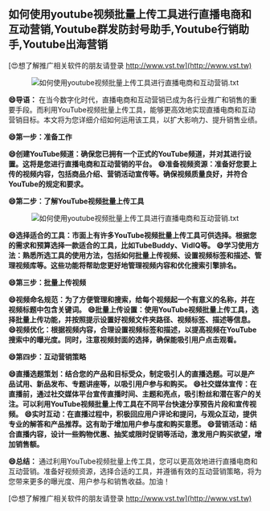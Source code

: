 ## **如何使用youtube视频批量上传工具进行直播电商和互动营销,Youtube群发防封号助手,Youtube行销助手,Youtube出海营销**

[😍想了解推广相关软件的朋友请登录 http://www.vst.tw](http://www.vst.tw)

 <center><img src="https://vst.tw/MP4/tuiguang/png/4.png" alt="如何使用youtube视频批量上传工具进行直播电商和互动营销.txt"></center>

**😄导语：**
在当今数字化时代，直播电商和互动营销已成为各行业推广和销售的重要手段。而利用YouTube视频批量上传工具，能够更高效地实现直播电商和互动营销目标。本文将为您详细介绍如何运用该工具，以扩大影响力、提升销售业绩。

**😄第一步：准备工作**

**😄创建YouTube频道：确保您已拥有一个正式的YouTube频道，并对其进行设置。这将是您进行直播电商和互动营销的平台。**
**😄准备视频资源：准备好您要上传的视频内容，包括商品介绍、营销活动宣传等。确保视频质量良好，并符合YouTube的规定和要求。**

**😄第二步：了解YouTube视频批量上传工具**

 <center><img src="https://vst.tw/MP4/tuiguang/png/3.png" alt="如何使用youtube视频批量上传工具进行直播电商和互动营销.txt"></center>

**😄选择适合的工具：市面上有许多YouTube视频批量上传工具可供选择。根据您的需求和预算选择一款适合的工具，比如TubeBuddy、VidIQ等。**
**😄学习使用方法：熟悉所选工具的使用方法，包括如何批量上传视频、设置视频标签和描述、管理视频库等。这些功能将帮助您更好地管理视频内容和优化搜索引擎排名。**

**😄第三步：批量上传视频**

**😄视频命名规范：为了方便管理和搜索，给每个视频起一个有意义的名称，并在视频标题中包含关键词。**
**😄批量上传设置：使用YouTube视频批量上传工具，选择批量上传功能，并按照提示设置好视频文件夹路径、视频标签、描述等信息。**
**😄视频优化：根据视频内容，合理设置视频标签和描述，以提高视频在YouTube搜索中的曝光度。同时，注意视频封面的选择，确保能吸引用户点击观看。**

**😄第四步：互动营销策略**

**😄直播选题策划：结合您的产品和目标受众，制定吸引人的直播选题。可以是产品试用、新品发布、专题讲座等，以吸引用户参与和购买。**
**😄社交媒体宣传：在直播前，通过社交媒体平台宣传直播时间、主题和亮点，吸引粉丝和潜在客户的关注。可以利用YouTube视频批量上传工具在不同平台快速分享预告片段和宣传视频。**
**😄实时互动：在直播过程中，积极回应用户评论和提问，与观众互动，提供专业的解答和产品推荐。这有助于增加用户参与度和购买意愿。**
**😄营销活动：结合直播内容，设计一些购物优惠、抽奖或限时促销等活动，激发用户购买欲望，增加销售额。**

**😄总结：**
通过利用YouTube视频批量上传工具，您可以更高效地进行直播电商和互动营销。准备好视频资源，选择合适的工具，并遵循有效的互动营销策略，将为您带来更多的曝光度、用户参与和销售收益。加油！

[😍想了解推广相关软件的朋友请登录 http://www.vst.tw](http://www.vst.tw)



